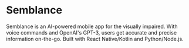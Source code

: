 # Semblance
Semblance is an AI-powered mobile app for the visually impaired. With voice commands and OpenAI's GPT-3, users get accurate and precise information on-the-go. Built with React Native/Kotlin and Python/Node.js.
